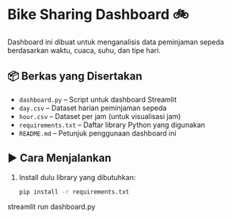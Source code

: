 # Bike Sharing Dashboard 🚲

Dashboard ini dibuat untuk menganalisis data peminjaman sepeda berdasarkan waktu, cuaca, suhu, dan tipe hari.

## 📦 Berkas yang Disertakan

- `dashboard.py` – Script untuk dashboard Streamlit
- `day.csv` – Dataset harian peminjaman sepeda
- `hour.csv` – Dataset per jam (untuk visualisasi jam)
- `requirements.txt` – Daftar library Python yang digunakan
- `README.md` – Petunjuk penggunaan dashboard ini

## ▶️ Cara Menjalankan

1. Install dulu library yang dibutuhkan:
   ```bash
   pip install -r requirements.txt


streamlit run dashboard.py
